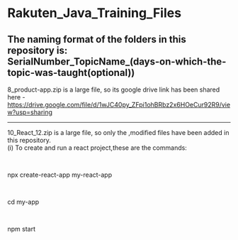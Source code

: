 # Rakuten_Java_Training_Files

The naming format of the folders in this repository is:<br>
  SerialNumber_TopicName_(days-on-which-the-topic-was-taught(optional))
------------------------------------------------------------------------------------------------
 8_product-app.zip is a large file, so its google drive link has been shared here - <br> 
    https://drive.google.com/file/d/1wJC40py_ZFpi1ohBRbz2x6HOeCur92R9/view?usp=sharing
    
------------------------------------------------------------------------------------------------
10_React_12.zip is a large file, so only the ,modified files have been added in this repository.<br>
(i) To create and run a react project,these are the commands: <br>
            <pre>               </pre>npx create-react-app my-react-app <br>
            <pre>               </pre>cd my-app <br>
            <pre>               </pre>npm start
